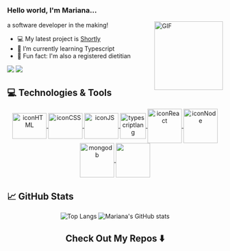 ### Hello world, I'm Mariana...
<img align="right" alt="GIF" height="160px" src="https://media.giphy.com/media/du3J3cXyzhj75IOgvA/giphy.gif" />

a software developer in the making!

- 💻 My latest project is [Shortly](https://github.com/mariana-crestani/Shortly)
- 🌱 I’m currently learning Typescript
- 🍊 Fun fact: I'm also a registered dietitian

<a href = "mailto:marianascrestani@gmail.com"><img src="https://img.shields.io/badge/-Gmail-%23333?style=for-the-badge&logo=gmail&logoColor=white" target="_blank"></a>
  <a href="https://www.linkedin.com/in/mariana-crestani/" target="_blank"><img src="https://img.shields.io/badge/-LinkedIn-%230077B5?style=for-the-badge&logo=linkedin&logoColor=white" target="_blank"></a>   


## 💻 Technologies & Tools

<p align="center">
<a href="https://developer.mozilla.org/pt-BR/docs/Web/HTML/" target="blank">
 <img align="center" height="60" width="80" alt="iconHTML" src="https://cdn.jsdelivr.net/gh/devicons/devicon/icons/html5/html5-plain.svg" />
</a>
<a href="https://developer.mozilla.org/pt-BR/docs/Web/CSS" target="blank">
 <img align="center" height="60" width="80" alt="iconCSS" src="https://cdn.jsdelivr.net/gh/devicons/devicon/icons/css3/css3-plain.svg" />
</a>
<a href="https://developer.mozilla.org/pt-BR/docs/Web/JavaScript/" target="blank">
 <img align="center" height="60" width="80" alt="iconJS" src="https://cdn.jsdelivr.net/gh/devicons/devicon/icons/javascript/javascript-plain.svg" />
</a>
  <a href="https://www.typescriptlang.org/" target="blank">
 <img align="center" alt="typescriptlang" height"50" width="60" src="https://cdn.jsdelivr.net/gh/devicons/devicon/icons/typescript/typescript-plain.svg" />
</a>  
<a href="http://reactjs.org/" target="blank">
  <img align="center" alt="iconReact" height"60" width="80" src="https://cdn.jsdelivr.net/gh/devicons/devicon/icons/react/react-original.svg" />
</a>  
<a href="https://nodejs.org/en/" target="blank">
   <img align="center" alt="iconNode" height"60" width="80" src="https://cdn.jsdelivr.net/gh/devicons/devicon/icons/nodejs/nodejs-plain.svg" />
</a>
<a href="https://www.mongodb.com/home" target="blank">
 <img align="center" alt="mongodb" height"60" width="80" src="https://cdn.jsdelivr.net/gh/devicons/devicon/icons/mongodb/mongodb-original.svg" />
</a>
<a href="https://www.postgresql.org/" target="blank">
  <img align="center" alt="" height"60" width="80" src="https://cdn.jsdelivr.net/gh/devicons/devicon/icons/postgresql/postgresql-original.svg" />
</a>
</p>


## 📈 GitHub Stats

<div align="center">

![Top Langs](https://github-readme-stats.vercel.app/api/top-langs/?username=mariana-crestani&layout=compact)
![Mariana's GitHub stats](https://github-readme-stats.vercel.app/api?username=mariana-crestani)

</div>

<h2  align="center">Check Out My Repos ⬇️ </h2>
